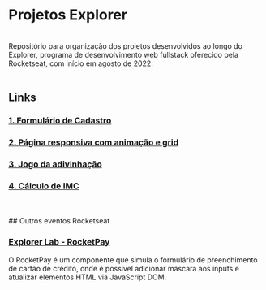 # Projetos Explorer

<br>
Repositório para organização dos projetos desenvolvidos ao longo do Explorer, programa de desenvolvimento web fullstack oferecido pela Rocketseat, com início em agosto de 2022.
<br>
<br>


## Links 

### [1. Formulário de Cadastro](https://github.com/nathannieg/formulario-cadastro)
### [2. Página responsiva com animação e grid](https://github.com/nathannieg/spacecream-responsive)
### [3. Jogo da adivinhação](https://github.com/nathannieg/jogo-da-adivinhacao)
### [4. Cálculo de IMC](https://github.com/nathannieg/calculo-imc)
<br>
<br>
## Outros eventos Rocketseat

### [Explorer Lab - RocketPay](https://github.com/nathannieg/explorer-lab)
O RocketPay é um componente que simula o formulário de preenchimento de cartão de crédito, onde é possível adicionar máscara aos inputs e atualizar elementos HTML via JavaScript DOM.

